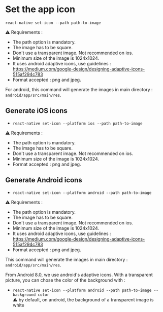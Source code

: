 # Set the app icon

`react-native set-icon --path path-to-image`

⚠️ Requirements :

- The path option is mandatory.
- The image has to be square.
- Don't use a transparent image. Not recommended on ios.
- Minimum size of the image is 1024x1024.
- It uses android adaptive icons, use guidelines : https://medium.com/google-design/designing-adaptive-icons-515af294c783
- Format accepted : png and jpeg.

For android, this command will generate the images in main directory : `android/app/src/main/res`.

## Generate iOS icons

- `react-native set-icon --platform ios --path path-to-image`

⚠️ Requirements :

- The path option is mandatory.
- The image has to be square.
- Don't use a transparent image. Not recommended on ios.
- Minimum size of the image is 1024x1024.
- Format accepted : png and jpeg.

## Generate Android icons

- `react-native set-icon --platform android --path path-to-image`

⚠️ Requirements :

- The path option is mandatory.
- The image has to be square.
- Don't use a transparent image. Not recommended on ios.
- Minimum size of the image is 1024x1024.
- It uses android adaptive icons, use guidelines : https://medium.com/google-design/designing-adaptive-icons-515af294c783
- Format accepted : png and jpeg.

This command will generate the images in main directory : `android/app/src/main/res`.

From Android 8.0, we use android's adaptive icons. With a transparent picture, you can chose the color of the background with :

- `react-native set-icon --platform android --path path-to-image --background color`  
  ⚠️ by default, on android, the background of a transparent image is white
